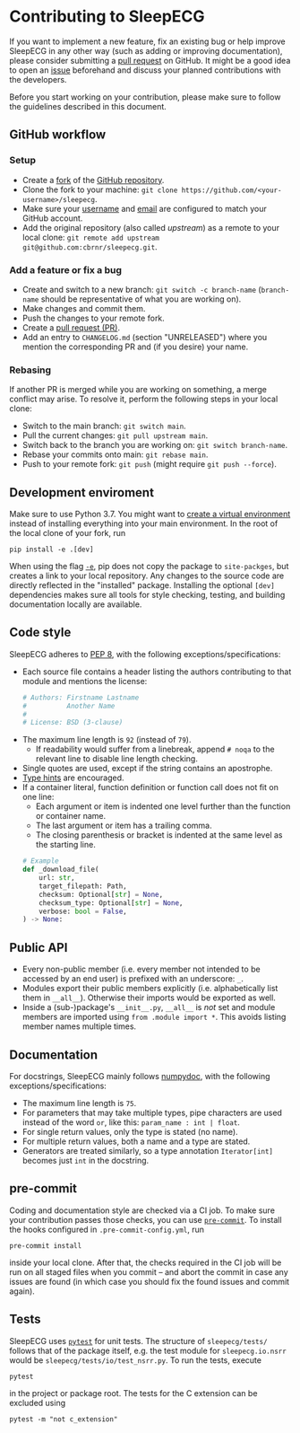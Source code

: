 # Contributing to SleepECG
If you want to implement a new feature, fix an existing bug or help improve SleepECG in any other way (such as adding or improving documentation), please consider submitting a [pull request](https://github.com/cbrnr/sleepecg/pulls) on GitHub. It might be a good idea to open an [issue](https://github.com/cbrnr/sleepecg/issues) beforehand and discuss your planned contributions with the developers.

Before you start working on your contribution, please make sure to follow the guidelines described in this document.


## GitHub workflow
### Setup
- Create a [fork](https://docs.github.com/en/get-started/quickstart/fork-a-repo) of the [GitHub repository](https://github.com/cbrnr/sleepecg).
- Clone the fork to your machine: `git clone https://github.com/<your-username>/sleepecg`.
- Make sure your [username](https://docs.github.com/en/get-started/getting-started-with-git/setting-your-username-in-git) and [email](https://docs.github.com/en/github/setting-up-and-managing-your-github-user-account/managing-email-preferences/setting-your-commit-email-address#setting-your-commit-email-address-in-git) are configured to match your GitHub account.
- Add the original repository (also called _upstream_) as a remote to your local clone: `git remote add upstream git@github.com:cbrnr/sleepecg.git`.


### Add a feature or fix a bug
- Create and switch to a new branch: `git switch -c branch-name` (`branch-name` should be representative of what you are working on).
- Make changes and commit them.
- Push the changes to your remote fork.
- Create a [pull request (PR)](https://github.com/cbrnr/sleepecg/pulls).
- Add an entry to `CHANGELOG.md` (section "UNRELEASED") where you mention the corresponding PR and (if you desire) your name.


### Rebasing
If another PR is merged while you are working on something, a merge conflict may arise. To resolve it, perform the following steps in your local clone:
- Switch to the main branch: `git switch main`.
- Pull the current changes: `git pull upstream main`.
- Switch back to the branch you are working on: `git switch branch-name`.
- Rebase your commits onto main: `git rebase main`.
- Push to your remote fork: `git push` (might require `git push --force`).


## Development enviroment
Make sure to use Python 3.7. You might want to [create a virtual environment](https://docs.python.org/3/library/venv.html#creating-virtual-environments) instead of installing everything into your main environment. In the root of the local clone of your fork, run

```
pip install -e .[dev]
```

When using the flag [`-e`](https://pip.pypa.io/en/stable/cli/pip_install/#install-editable), pip does not copy the package to `site-packges`, but creates a link to your local repository. Any changes to the source code are directly reflected in the "installed" package. Installing the optional `[dev]` dependencies makes sure all tools for style checking, testing, and building documentation locally are available.


## Code style
SleepECG adheres to [PEP 8](https://www.python.org/dev/peps/pep-0008/), with the following exceptions/specifications:
- Each source file contains a header listing the authors contributing to that module and mentions the license:
    ```python
    # Authors: Firstname Lastname
    #          Another Name
    #
    # License: BSD (3-clause)
    ```
- The maximum line length is `92` (instead of `79`).
    - If readability would suffer from a linebreak, append `# noqa` to the relevant line to disable line length checking.
- Single quotes are used, except if the string contains an apostrophe.
- [Type hints](https://www.python.org/dev/peps/pep-0484/) are encouraged.
- If a container literal, function definition or function call does not fit on one line:
    - Each argument or item is indented one level further than the function or container name.
    - The last argument or item has a trailing comma.
    - The closing parenthesis or bracket is indented at the same level as the starting line.
    ```python
    # Example
    def _download_file(
        url: str,
        target_filepath: Path,
        checksum: Optional[str] = None,
        checksum_type: Optional[str] = None,
        verbose: bool = False,
    ) -> None:
    ```


## Public API
- Every non-public member (i.e. every member not intended to be accessed by an end user) is prefixed with an underscore: `_`.
- Modules export their public members explicitly (i.e. alphabetically list them in `__all__`). Otherwise their imports would be exported as well.
- Inside a (sub-)package's `__init__.py`, `__all__` is _not_ set and module members are imported using `from .module import *`. This avoids listing member names multiple times.


## Documentation
For docstrings, SleepECG mainly follows [numpydoc](https://numpydoc.readthedocs.io/en/latest/format.html), with the following exceptions/specifications:
- The maximum line length is `75`.
- For parameters that may take multiple types, pipe characters are used instead of the word `or`, like this: `param_name : int | float`.
- For single return values, only the type is stated (no name).
- For multiple return values, both a name and a type are stated.
- Generators are treated similarly, so a type annotation `Iterator[int]` becomes just `int` in the docstring.


## pre-commit
Coding and documentation style are checked via a CI job. To make sure your contribution passes those checks, you can use [`pre-commit`](https://pre-commit.com/). To install the hooks configured in `.pre-commit-config.yml`, run

```
pre-commit install
```

inside your local clone. After that, the checks required in the CI job will be run on all staged files when you commit – and abort the commit in case any issues are found (in which case you should fix the found issues and commit again).


## Tests
SleepECG uses [`pytest`](https://docs.pytest.org/) for unit tests. The structure of `sleepecg/tests/` follows that of the package itself, e.g. the test module for `sleepecg.io.nsrr` would be `sleepecg/tests/io/test_nsrr.py`.
To run the tests, execute
```
pytest
```
in the project or package root. The tests for the C extension can be excluded using
```
pytest -m "not c_extension"
```
